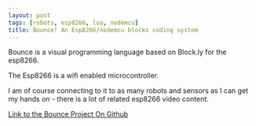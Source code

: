 ```yaml
---
layout: post
tags: [robots, esp8266, lua, nodemcu]
title: Bounce! An Esp8266/nodemcu blocks coding system
---
```

Bounce is a visual programming language based on Block.ly for the esp8266.

The Esp8266 is a wifi enabled microcontroller.

I am of course connecting to it to as many robots and sensors as I can get my hands on - there is a lot of related esp8266 video content.

[Link to the Bounce Project On Github](https://github.com/orionrobots/Bounce)

